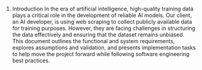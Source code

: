1. Introduction
   In the era of artificial intelligence, high-quality training data plays a critical role in the development of reliable AI models. Our client, an AI developer, is using web scraping to collect publicly available data for training purposes. However, they are facing challenges in structuring the data effectively and ensuring that the dataset remains unbiased.
   This document outlines the functional and system requirements, explores assumptions and validation, and presents implementation tasks to help move the project forward while following software engineering best practices.
